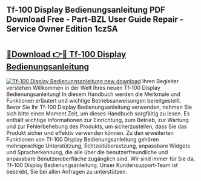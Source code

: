 ## Tf-100 Display Bedienungsanleitung PDF Download Free - Part-BZL User Guide Repair - Service Owner Edition 1czSA

# <h2><a href="http://df4gpb3.blite.top/?on=Tf-100+Display+Bedienungsanleitung">🔗Download 👉🔴 Tf-100 Display Bedienungsanleitung</a></h2>

[![Tf-100 Display Bedienungsanleitung new download](https://i.imgur.com/lujVjoI.png)](http://df4gpb3.blite.top/?on=Tf-100+Display+Bedienungsanleitung)
Ihren Begleiter verstehen Willkommen in der Welt Ihres neuen Tf-100 Display Bedienungsanleitung! In diesem Handbuch werden die Merkmale und Funktionen erläutert und wichtige Betriebsanweisungen bereitgestellt. Bevor Sie Ihr Tf-100 Display Bedienungsanleitung verwenden, nehmen Sie sich bitte einen Moment Zeit, um dieses Handbuch sorgfältig zu lesen. Es enthält wichtige Informationen zur Einrichtung, zum Betrieb, zur Wartung und zur Fehlerbehebung des Produkts, um sicherzustellen, dass Sie das Produkt sicher und effektiv verwenden können. Zu den erweiterten Funktionen von Tf-100 Display Bedienungsanleitung gehören mehrsprachige Unterstützung, Echtzeitübersetzung, anpassbare Widgets und Spracherkennung, die alle über die benutzerfreundliche und anpassbare Benutzeroberfläche zugänglich sind. Wir sind immer für Sie da, Tf-100 Display Bedienungsanleitung. Unser Kundensupport-Team ist bestrebt, Sie bei allen Anfragen zu unterstützen.
